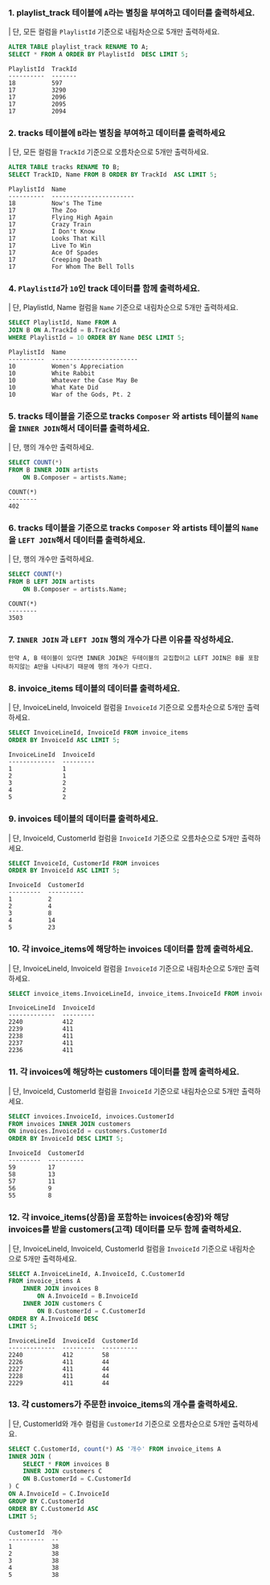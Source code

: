### 1. playlist_track 테이블에 `A`라는 별칭을 부여하고 데이터를 출력하세요.
| 단, 모든 컬럼을 `PlaylistId` 기준으로 내림차순으로 5개만 출력하세요.
```sql
ALTER TABLE playlist_track RENAME TO A;
SELECT * FROM A ORDER BY PlaylistId  DESC LIMIT 5;
```
```
PlaylistId  TrackId
----------  -------
18          597
17          3290
17          2096
17          2095
17          2094
```

### 2. tracks 테이블에 `B`라는 별칭을 부여하고 데이터를 출력하세요
| 단, 모든 컬럼을 `TrackId` 기준으로 오름차순으로 5개만 출력하세요.
```sql
ALTER TABLE tracks RENAME TO B;
SELECT TrackID, Name FROM B ORDER BY TrackId  ASC LIMIT 5;

``` 
```
PlaylistId  Name
----------  -----------------------
18          Now's The Time
17          The Zoo
17          Flying High Again
17          Crazy Train
17          I Don't Know
17          Looks That Kill
17          Live To Win
17          Ace Of Spades
17          Creeping Death
17          For Whom The Bell Tolls
```

### 4. `PlaylistId`가 `10`인 track 데이터를 함께 출력하세요. 
| 단, PlaylistId, Name 컬럼을 `Name` 기준으로 내림차순으로 5개만 출력하세요.
```sql
SELECT PlaylistId, Name FROM A
JOIN B ON A.TrackId = B.TrackId
WHERE PlaylistId = 10 ORDER BY Name DESC LIMIT 5; 

``` 
```
PlaylistId  Name
----------  ------------------------
10          Women's Appreciation
10          White Rabbit
10          Whatever the Case May Be
10          What Kate Did
10          War of the Gods, Pt. 2
```

### 5. tracks 테이블을 기준으로 tracks `Composer` 와 artists 테이블의 `Name`을 `INNER JOIN`해서 데이터를 출력하세요.
| 단, 행의 개수만 출력하세요.
```sql
SELECT COUNT(*) 
FROM B INNER JOIN artists 
    ON B.Composer = artists.Name;
```
```
COUNT(*)
--------
402
```

### 6. tracks 테이블을 기준으로 tracks `Composer` 와 artists 테이블의 `Name`을 `LEFT JOIN`해서 데이터를 출력하세요.
| 단, 행의 개수만 출력하세요.
```sql
SELECT COUNT(*) 
FROM B LEFT JOIN artists 
    ON B.Composer = artists.Name;

```
```
COUNT(*)
--------
3503
```

### 7. `INNER JOIN` 과 `LEFT JOIN` 행의 개수가 다른 이유를 작성하세요.
```plain
만약 A, B 테이블이 있다면 INNER JOIN은 두테이블의 교집합이고 LEFT JOIN은 B를 포함하지않는 A만을 나타내기 때문에 행의 개수가 다르다.
```

### 8. invoice_items 테이블의 데이터를 출력하세요.
| 단, InvoiceLineId, InvoiceId 컬럼을 `InvoiceId` 기준으로 오름차순으로 5개만 출력하세요.
```sql
SELECT InvoiceLineId, InvoiceId FROM invoice_items
ORDER BY InvoiceId ASC LIMIT 5;

```
```
InvoiceLineId  InvoiceId
-------------  ---------
1              1
2              1
3              2
4              2
5              2 
```

### 9. invoices 테이블의 데이터를 출력하세요.
| 단, InvoiceId, CustomerId 컬럼을 `InvoiceId` 기준으로 오름차순으로 5개만 출력하세요.
```sql
SELECT InvoiceId, CustomerId FROM invoices
ORDER BY InvoiceId ASC LIMIT 5;

``` 
```
InvoiceId  CustomerId
---------  ----------
1          2
2          4
3          8
4          14
5          23
```


### 10. 각 invoice_items에 해당하는 invoices 데이터를 함께 출력하세요.
| 단, InvoiceLineId, InvoiceId 컬럼을 `InvoiceId` 기준으로 내림차순으로 5개만 출력하세요.
```sql
SELECT invoice_items.InvoiceLineId, invoice_items.InvoiceId FROM invoices INNER JOIN invoice_items ON invoices.InvoiceId=invoice_items.InvoiceId ORDER BY invoice_items.InvoiceId DESC LIMIT 5;

``` 
```
InvoiceLineId  InvoiceId
-------------  ---------
2240           412
2239           411
2238           411
2237           411
2236           411
```

### 11. 각 invoices에 해당하는 customers 데이터를 함께 출력하세요.
| 단, InvoiceId, CustomerId 컬럼을 `InvoiceId` 기준으로 내림차순으로 5개만 출력하세요.
```sql
SELECT invoices.InvoiceId, invoices.CustomerId 
FROM invoices INNER JOIN customers
ON invoices.InvoiceId = customers.CustomerId
ORDER BY InvoiceId DESC LIMIT 5;
``` 
```
InvoiceId  CustomerId
---------  ----------
59         17
58         13
57         11
56         9
55         8
```

### 12. 각 invoice_items(상품)을 포함하는 invoices(송장)와 해당 invoices를 받을 customers(고객) 데이터를 모두 함께 출력하세요.
| 단, InvoiceLineId, InvoiceId, CustomerId 컬럼을 `InvoiceId` 기준으로 내림차순으로 5개만 출력하세요.
```sql
SELECT A.InvoiceLineId, A.InvoiceId, C.CustomerId
FROM invoice_items A 
    INNER JOIN invoices B
        ON A.InvoiceId = B.InvoiceId 
    INNER JOIN customers C
        ON B.CustomerId = C.CustomerId
ORDER BY A.InvoiceId DESC 
LIMIT 5;
```
```
InvoiceLineId  InvoiceId  CustomerId
-------------  ---------  ----------
2240           412        58
2226           411        44
2227           411        44
2228           411        44
2229           411        44
```


### 13. 각 customers가 주문한 invoice_items의 개수를 출력하세요.
| 단, CustomerId와 개수 컬럼을 `CustomerId` 기준으로 오름차순으로 5개만 출력하세요.
```sql
SELECT C.CustomerId, count(*) AS '개수' FROM invoice_items A
INNER JOIN (
    SELECT * FROM invoices B
    INNER JOIN customers C
    ON B.CustomerId = C.CustomerId
) C
ON A.InvoiceId = C.InvoiceId
GROUP BY C.CustomerId
ORDER BY C.CustomerId ASC
LIMIT 5;
```
```
CustomerId  개수
----------  --
1           38
2           38
3           38
4           38
5           38
```


